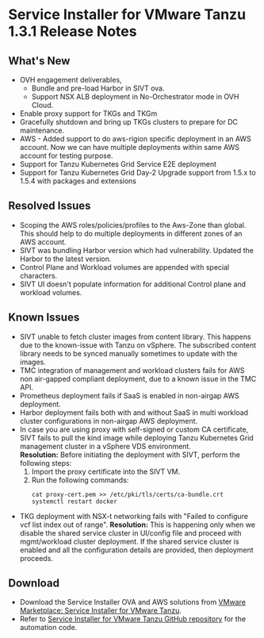 # Service Installer for VMware Tanzu 1.3.1 Release Notes

## What's New

- OVH engagement deliverables,  
  - Bundle and pre-load Harbor in SIVT ova.
  - Support NSX ALB deployment in No-Orchestrator mode in OVH Cloud.
- Enable proxy support for TKGs and TKGm
- Gracefully shutdown and bring up TKGs clusters to prepare for DC maintenance.
- AWS - Added support to do aws-rigion specific deployment in an AWS account. Now we can have multiple deployments within same AWS account for testing purpose.
- Support for Tanzu Kubernetes Grid Service E2E deployment
- Support for Tanzu Kubernetes Grid Day-2 Upgrade support from 1.5.x to 1.5.4 with packages and extensions

## Resolved Issues
- Scoping the AWS roles/policies/profiles to the Aws-Zone than global. This should help to do multiple deployments in different zones of an AWS account.
- SIVT was bundling Harbor version which had vulnerability. Updated the Harbor to the latest version. 
- Control Plane and Workload volumes are appended with special characters.
- SIVT UI doesn't populate information for additional Control plane and workload volumes.

## Known Issues

- SIVT unable to fetch cluster images from content library. This happens due to the known-issue with Tanzu on vSphere. The subscribed content library needs to be synced manually sometimes to update with the images.
- TMC integration of management and workload clusters fails for AWS non air-gapped compliant deployment, due to a known issue in the TMC API.
- Prometheus deployment fails if SaaS is enabled in non-airgap AWS deployment.
- Harbor deployment fails both with and without SaaS in multi workload cluster configurations in non-airgap AWS deployment.
- In case you are using proxy with self-signed or custom CA certificate, SIVT fails to pull the kind image while deploying Tanzu Kubernetes Grid management cluster in a vSphere VDS environment.</br> 
   **Resolution:** Before initiating the deployment with SIVT, perform the following steps:
    1. Import the proxy certificate into the SIVT VM.
    1. Run the following commands: 
        ```
        cat proxy-cert.pem >> /etc/pki/tls/certs/ca-bundle.crt
        systemctl restart docker
        ```
- TKG deployment with NSX-t networking fails with "Failed to configure vcf list index out of range". 
   **Resolution:** This is happening only when we disable the shared service cluster in UI/config file and proceed with mgmt/workload cluster deployment.
   If the shared service cluster is enabled and all the configuration details are provided, then deployment proceeds.

## Download

- Download the Service Installer OVA and AWS solutions from [VMware Marketplace: Service Installer for VMware Tanzu](https://marketplace.cloud.vmware.com/services/details/service-installer-for-vmware-tanzu-1?slug=true).
- Refer to [Service Installer for VMware Tanzu GitHub repository](https://github.com/vmware-tanzu/service-installer-for-vmware-tanzu) for the automation code.
